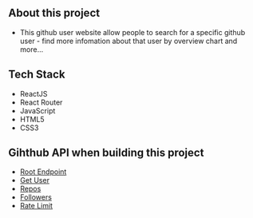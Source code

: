 ## About this project

- This github user website allow people to search for a specific github user - find more infomation about that user by overview chart and more...


## Tech Stack

- ReactJS
- React Router
- JavaScript
- HTML5
- CSS3

## Gihthub API when building this project

- [Root Endpoint](https://api.github.com)
- [Get User](https://api.github.com/users/freeCodeCamp)
- [Repos](https://api.github.com/users/freeCodeCamp/repos?per_page=50)
- [Followers](https://api.github.com/users/freeCodeCamp/followers)
- [Rate Limit](https://api.github.com/rate_limit)
